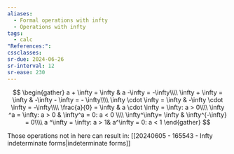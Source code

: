 ```yaml
---
aliases:
  - Formal operations with infty
  - Operations with infty
tags:
  - calc
"References:": 
cssclasses: 
sr-due: 2024-06-26
sr-interval: 12
sr-ease: 230
---
```

$$
\begin{gather}
a + \infty = \infty & a -\infty = -\infty\\\\
\infty + \infty = \infty & -\infty - \infty = - \infty\\\\
\infty \cdot \infty = \infty & -\infty 
\cdot \infty = -\infty\\\\
\frac{a}{0} = \infty & a \cdot \infty = \infty: a > 0\\\\
\infty ^a = \infty: a > 0 & \infty^a = 0: a < 0 \\\\
\infty^\infty= \infty & \infty^{-\infty} = 0\\\\
a ^\infty = \infty: a > 1& a^\infty = 0: a < 1
\end{gather}
$$




Those operations not in here can result in: [[20240605 - 165543 - Infty indeterminate forms|indeterminate forms]]


